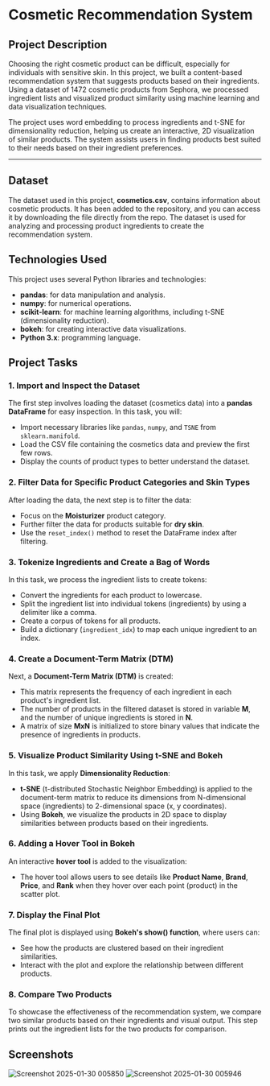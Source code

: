 # **Cosmetic Recommendation System**

## **Project Description**

Choosing the right cosmetic product can be difficult, especially for individuals with sensitive skin. In this project, we built a content-based recommendation system that suggests products based on their ingredients. Using a dataset of 1472 cosmetic products from Sephora, we processed ingredient lists and visualized product similarity using machine learning and data visualization techniques.

The project uses word embedding to process ingredients and t-SNE for dimensionality reduction, helping us create an interactive, 2D visualization of similar products. The system assists users in finding products best suited to their needs based on their ingredient preferences.

---
## **Dataset**
The dataset used in this project, **cosmetics.csv**, contains information about cosmetic products. It has been added to the repository, and you can access it by downloading the file directly from the repo. The dataset is used for analyzing and processing product ingredients to create the recommendation system.

## **Technologies Used**

This project uses several Python libraries and technologies:

- **pandas**: for data manipulation and analysis.
- **numpy**: for numerical operations.
- **scikit-learn**: for machine learning algorithms, including t-SNE (dimensionality reduction).
- **bokeh**: for creating interactive data visualizations.
- **Python 3.x**: programming language.

## **Project Tasks**

### **1. Import and Inspect the Dataset**
The first step involves loading the dataset (cosmetics data) into a **pandas DataFrame** for easy inspection. In this task, you will:
- Import necessary libraries like `pandas`, `numpy`, and `TSNE` from `sklearn.manifold`.
- Load the CSV file containing the cosmetics data and preview the first few rows.
- Display the counts of product types to better understand the dataset.

### **2. Filter Data for Specific Product Categories and Skin Types**
After loading the data, the next step is to filter the data:
- Focus on the **Moisturizer** product category.
- Further filter the data for products suitable for **dry skin**.
- Use the `reset_index()` method to reset the DataFrame index after filtering.

### **3. Tokenize Ingredients and Create a Bag of Words**
In this task, we process the ingredient lists to create tokens:
- Convert the ingredients for each product to lowercase.
- Split the ingredient list into individual tokens (ingredients) by using a delimiter like a comma.
- Create a corpus of tokens for all products.
- Build a dictionary (`ingredient_idx`) to map each unique ingredient to an index.

### **4. Create a Document-Term Matrix (DTM)**
Next, a **Document-Term Matrix (DTM)** is created:
- This matrix represents the frequency of each ingredient in each product's ingredient list.
- The number of products in the filtered dataset is stored in variable **M**, and the number of unique ingredients is stored in **N**.
- A matrix of size **MxN** is initialized to store binary values that indicate the presence of ingredients in products.

### **5. Visualize Product Similarity Using t-SNE and Bokeh**
In this task, we apply **Dimensionality Reduction**:
- **t-SNE** (t-distributed Stochastic Neighbor Embedding) is applied to the document-term matrix to reduce its dimensions from N-dimensional space (ingredients) to 2-dimensional space (x, y coordinates).
- Using **Bokeh**, we visualize the products in 2D space to display similarities between products based on their ingredients.

### **6. Adding a Hover Tool in Bokeh**
An interactive **hover tool** is added to the visualization:
- The hover tool allows users to see details like **Product Name**, **Brand**, **Price**, and **Rank** when they hover over each point (product) in the scatter plot.

### **7. Display the Final Plot**
The final plot is displayed using **Bokeh's show() function**, where users can:
- See how the products are clustered based on their ingredient similarities.
- Interact with the plot and explore the relationship between different products.

### **8. Compare Two Products**
To showcase the effectiveness of the recommendation system, we compare two similar products based on their ingredients and visual output. This step prints out the ingredient lists for the two products for comparison.

## **Screenshots**
![Screenshot 2025-01-30 005850](https://github.com/user-attachments/assets/622d5bc7-76c7-4383-87a9-7a094ae174b8)
![Screenshot 2025-01-30 005946](https://github.com/user-attachments/assets/06e1f382-6640-4141-971a-c1f3b7dea364)
